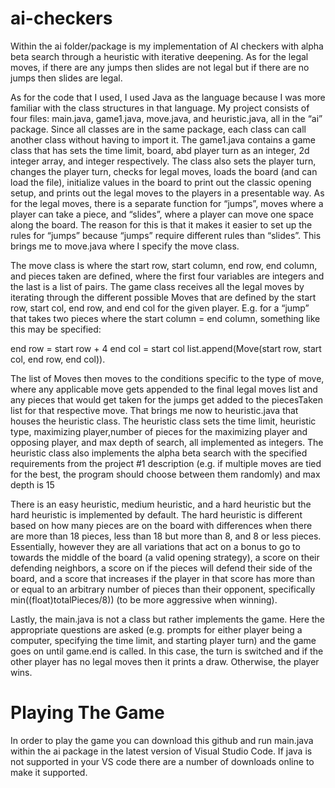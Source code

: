 # ai-checkers
Within the ai folder/package is my implementation of AI checkers with alpha beta search through a heuristic with iterative deepening. As for the legal moves, if there are any jumps then slides are not legal but if there are no jumps then slides are legal. 

As for the code that I used, I used Java as the language because I was more familiar with the class structures in that language. My project consists of four files: main.java, game1.java, move.java, and heuristic.java, all in the “ai” package. Since all classes are in the same package, each class can call another class without having to import it. The game1.java contains a game class that has sets the time limit, board, abd player turn as an integer, 2d integer array, and integer respectively. The class also sets the player turn, changes the player turn, checks for legal moves, loads the board (and can load the file), initialize values in the board to print out the classic opening setup, and prints out the legal moves to the players in a presentable way. As for the legal moves, there is a separate function for “jumps”, moves where a player can take a piece, and “slides”, where a player can move one space along the board. The reason for this is that it makes it easier to set up the rules for “jumps” because “jumps” require different rules than “slides”. This brings me to move.java where I specify the move class. 


The move class is where the start row, start column, end row, end column, and pieces taken are defined, where the first four variables are integers and the last is a list of pairs. The game class receives all the legal moves by iterating through the different possible Moves that are defined by the start row, start col, end row, and end col for the given player. E.g. for a “jump” that takes two pieces where the start column = end column, something like this may be specified:

end row = start row + 4
end col = start col
list.append(Move(start row, start col, end row, end col)). 

The list of Moves then moves to the conditions specific to the type of move, where any applicable move gets appended to the final legal moves list and any pieces that would get taken for the jumps get added to the piecesTaken list for that respective move. 
That brings me now to heuristic.java that houses the heuristic class. The heuristic class sets the time limit, heuristic type, maximizing player,number of pieces for the maximizing player and opposing player, and max depth of search, all implemented as integers.  The heuristic class also implements the alpha beta search with the specified requirements from the project #1 description (e.g. if multiple moves are tied for the best, the program should choose between them randomly)  and max depth is 15


There is an easy heuristic, medium heuristic, and a hard heuristic but the hard heuristic is implemented by default.  The hard heuristic is different based on how many pieces are on the board with differences when there are more than 18 pieces, less than 18 but more than 8, and 8 or less pieces. Essentially, however they are all variations that act on a bonus to go to towards the middle of the board (a valid opening strategy), a score on their defending neighbors, a score on if the pieces will defend their side of the board, and a score that increases if the player in that score has more than or equal to an arbitrary number of pieces than their opponent, specifically min((float)totalPieces/8)) (to be more aggressive when winning).

Lastly, the main.java is not a class but rather implements the game. Here the appropriate questions are asked (e.g. prompts for either player being a computer, specifying the time limit, and starting player turn) and the game goes on until game.end is called. In this case, the turn is switched and if the other player has no legal moves then it prints a draw. Otherwise, the player wins.

<h1>Playing The Game</h1>

In order to play the game you can download this github and run main.java within the ai package in the latest version of Visual Studio Code. If java is not supported in your VS code there are a number of downloads online to make it supported.

